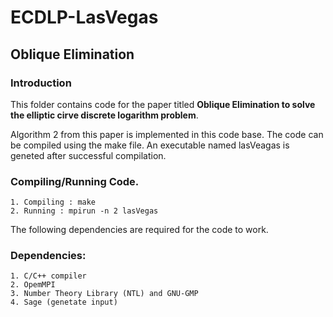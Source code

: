 # ECDLP-LasVegas
## Oblique Elimination

### Introduction
This folder contains code for the paper titled **Oblique Elimination to solve the elliptic cirve discrete logarithm problem**.

Algorithm 2 from this paper is implemented in this code base.
The code can be compiled using the make file. 
An executable named lasVeagas is geneted after successful compilation.

### Compiling/Running Code.
	1. Compiling : make 
	2. Running : mpirun -n 2 lasVegas


The following dependencies are required for the code to work.
### Dependencies:
	1. C/C++ compiler
	2. OpemMPI
	3. Number Theory Library (NTL) and GNU-GMP
	4. Sage (genetate input)
